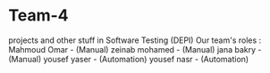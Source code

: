 # Team-4
projects and other stuff in Software Testing (DEPI) Our team's roles : 
Mahmoud Omar - (Manual) 
zeinab mohamed - (Manual)
jana bakry - (Manual)
yousef yaser - (Automation) 
yousef nasr - (Automation) 
